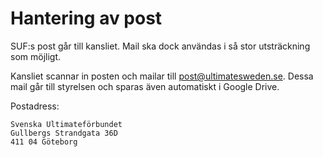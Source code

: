 # Hantering av post

SUF:s post går till kansliet. Mail ska dock användas i så stor utsträckning som möjligt.

Kansliet scannar in posten och mailar till post@ultimatesweden.se. Dessa mail går till styrelsen och sparas även automatiskt i Google Drive.

Postadress:

```
Svenska Ultimateförbundet
Gullbergs Strandgata 36D
411 04 Göteborg
```
